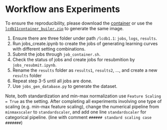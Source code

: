 # Workflow ans Experiments
To ensure the reproducibility, please download the [container](https://surfdrive.surf.nl/files/index.php/s/TSe0nqWKcT5jPwK) or use the [`lcdb11container_builer.zip`](./lcdb11container_builder.zip) to generate the same image. 

1. Ensure there are three folder under path `/lcdb1.1`: `jobs`, `logs`, `results`. 
2. Run jobs_create.ipynb to create the jobs of generating learning curves with different setting combinations. 
3. Submit the jobs through `job_container.sh`. 
4. Check the status of jobs and create jobs for resubmition by `jobs_resubmit.ipynb`. 
5. Rename the `results` folder as `results1`, `results2`, ..., and create a new `results` folder
6. Repeat step 3-5 until all jobs are done. 
7. Use `jobs_gen_database.py` to generate the dataset. 

Note, both standardization and min-max normalization use `Feature Scaling = True` as the setting. 
After completing all experiments involving one type of scaling (e.g. min-max feature scaling), change the numerical pipeline from `minmaxscaler` to `standardscaler`, and add one line `standardscaler` for categorical pipeline. (line with comment `###### standard scaling case #######`)